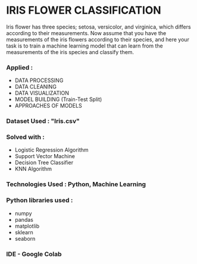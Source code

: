 # IRIS FLOWER CLASSIFICATION

Iris flower has three species; setosa, versicolor, and virginica, which differs according to their measurements. Now assume that you have the measurements of the iris flowers according to their species, and here your task is to train a machine learning model that can learn from the measurements of the iris species and classify them.

### Applied : 
- DATA PROCESSING
- DATA CLEANING
- DATA VISUALIZATION
- MODEL BUILDING (Train-Test Split)
- APPROACHES OF MODELS

### Dataset Used : "Iris.csv" 

### Solved with : 
- Logistic Regression Algorithm
- Support Vector Machine
- Decision Tree Classifier
- KNN Algorithm

### Technologies Used : Python, Machine Learning
 
### Python libraries used : 
 - numpy
 - pandas
 - matplotlib
 - sklearn
 - seaborn

### IDE - Google Colab
